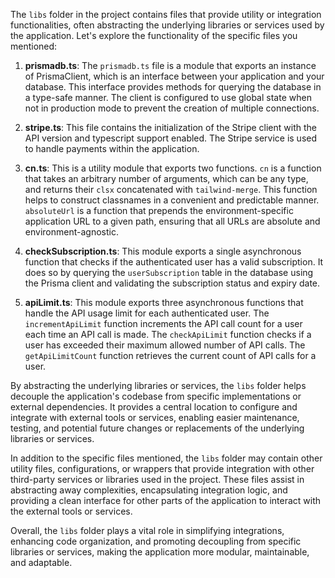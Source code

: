 The `libs` folder in the project contains files that provide utility or integration functionalities, often abstracting the underlying libraries or services used by the application. Let's explore the functionality of the specific files you mentioned:

1. **prismadb.ts**: The `prismadb.ts` file is a module that exports an instance of PrismaClient, which is an interface between your application and your database. This interface provides methods for querying the database in a type-safe manner. The client is configured to use global state when not in production mode to prevent the creation of multiple connections.

2. **stripe.ts**: This file contains the initialization of the Stripe client with the API version and typescript support enabled. The Stripe service is used to handle payments within the application.

3. **cn.ts**: This is a utility module that exports two functions. `cn` is a function that takes an arbitrary number of arguments, which can be any type, and returns their `clsx` concatenated with `tailwind-merge`. This function helps to construct classnames in a convenient and predictable manner. `absoluteUrl` is a function that prepends the environment-specific application URL to a given path, ensuring that all URLs are absolute and environment-agnostic.

4. **checkSubscription.ts**: This module exports a single asynchronous function that checks if the authenticated user has a valid subscription. It does so by querying the `userSubscription` table in the database using the Prisma client and validating the subscription status and expiry date.

5. **apiLimit.ts**: This module exports three asynchronous functions that handle the API usage limit for each authenticated user. The `incrementApiLimit` function increments the API call count for a user each time an API call is made. The `checkApiLimit` function checks if a user has exceeded their maximum allowed number of API calls. The `getApiLimitCount` function retrieves the current count of API calls for a user.

By abstracting the underlying libraries or services, the `libs` folder helps decouple the application's codebase from specific implementations or external dependencies. It provides a central location to configure and integrate with external tools or services, enabling easier maintenance, testing, and potential future changes or replacements of the underlying libraries or services.

In addition to the specific files mentioned, the `libs` folder may contain other utility files, configurations, or wrappers that provide integration with other third-party services or libraries used in the project. These files assist in abstracting away complexities, encapsulating integration logic, and providing a clean interface for other parts of the application to interact with the external tools or services.

Overall, the `libs` folder plays a vital role in simplifying integrations, enhancing code organization, and promoting decoupling from specific libraries or services, making the application more modular, maintainable, and adaptable.